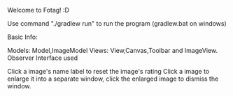 Welcome to Fotag! :D

Use command "./gradlew run" to run the program (gradlew.bat on windows)

Basic Info:

Models: Model,ImageModel
Views: View,Canvas,Toolbar and ImageView.
Observer Interface used

Click a image's name label to reset the image's rating
Click a image to enlarge it into a separate window, click the enlarged image to dismiss the window.






